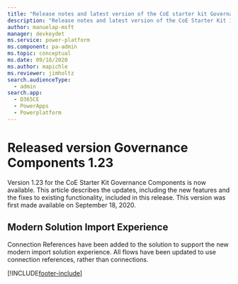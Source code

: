 ```yaml
---
title: "Release notes and latest version of the CoE starter kit Governance components 1.23 | MicrosoftDocs"
description: "Release notes and latest version of the CoE Starter Kit 1.23."
author: manuelap-msft
manager: devkeydet
ms.service: power-platform
ms.component: pa-admin
ms.topic: conceptual
ms.date: 09/18/2020
ms.author: mapichle
ms.reviewer: jimholtz
search.audienceType: 
  - admin
search.app: 
  - D365CE
  - PowerApps
  - Powerplatform
---
```


# Released version Governance Components 1.23

Version 1.23 for the CoE Starter Kit Governance Components is now available. This article describes the updates, including the new features and the fixes to existing functionality, included in this release. This version was first made available on September 18, 2020.

## Modern Solution Import Experience

Connection References have been added to the solution to support the new modern import solution experience. All flows have been updated to use connection references, rather than connections.


[!INCLUDE[footer-include](../../../includes/footer-banner.md)]